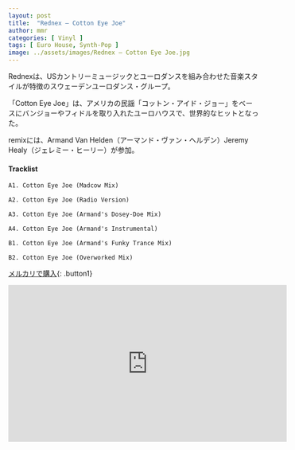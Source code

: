 ```yaml
---
layout: post
title:  "Rednex – Cotton Eye Joe"
author: mmr
categories: [ Vinyl ]
tags: [ Euro House, Synth-Pop ]
image: ../assets/images/Rednex – Cotton Eye Joe.jpg
---
```


Rednexは、USカントリーミュージックとユーロダンスを組み合わせた音楽スタイルが特徴のスウェーデンユーロダンス・グループ。

「Cotton Eye Joe」は、アメリカの民謡「コットン・アイド・ジョー」をベースにバンジョーやフィドルを取り入れたユーロハウスで、世界的なヒットとなった。

remixには、Armand Van Helden（アーマンド・ヴァン・ヘルデン）Jeremy Healy（ジェレミー・ヒーリー）が参加。

#### Tracklist
```md
A1. Cotton Eye Joe (Madcow Mix)

A2. Cotton Eye Joe (Radio Version)

A3. Cotton Eye Joe (Armand's Dosey-Doe Mix)

A4. Cotton Eye Joe (Armand's Instrumental)

B1. Cotton Eye Joe (Armand's Funky Trance Mix)

B2. Cotton Eye Joe (Overworked Mix)
```

[メルカリで購入](https://jp.mercari.com/item/m37601005169?afid=6142608987){: .button1}

<iframe width="560" height="315" src="https://www.youtube.com/embed/mOYZaiDZ7BM?si=HPLMf_KSsF_nLXF3" title="YouTube video player" frameborder="0" allow="accelerometer; autoplay; clipboard-write; encrypted-media; gyroscope; picture-in-picture; web-share" referrerpolicy="strict-origin-when-cross-origin" allowfullscreen></iframe>
